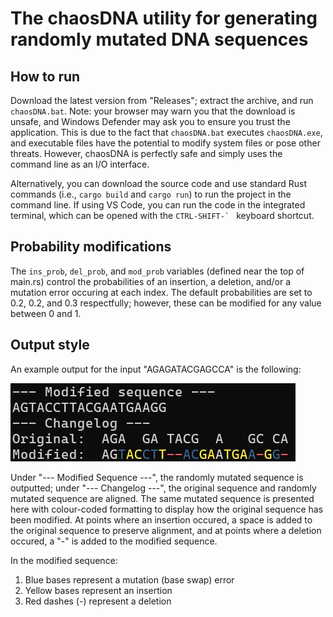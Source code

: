 # The chaosDNA utility for generating randomly mutated DNA sequences

## How to run
Download the latest version from "Releases"; extract the archive, and run `chaosDNA.bat`. Note: your browser may warn you that the download is unsafe, and Windows Defender may ask you to ensure you trust the application. This is due to the fact that `chaosDNA.bat` executes `chaosDNA.exe`, and executable files have the potential to modify system files or pose other threats. However, chaosDNA is perfectly safe and simply uses the command line as an I/O interface.

Alternatively, you can download the source code and use standard Rust commands (i.e., `cargo build` and `cargo run`) to run the project in the command line. If using VS Code, you can run the code in the integrated terminal, which can be opened with the ``CTRL-SHIFT-` ``  keyboard shortcut.

## Probability modifications
The `ins_prob`, `del_prob`, and `mod_prob` variables (defined near the top of main.rs) control the probabilities of an insertion, a deletion, and/or a mutation error occuring at each index.  The default probabilities are set to 0.2, 0.2, and 0.3 respectfully; however, these can be modified for any value between 0 and 1.

## Output style
An example output for the input "AGAGATACGAGCCA" is the following:

![image](./example-output.png)

Under "--- Modified Sequence ---", the randomly mutated sequence is outputted; under "--- Changelog ---", the original sequence and randomly mutated sequence are aligned. The same mutated sequence is presented here with colour-coded formatting to display how the original sequence has been modified. At points where an insertion occured, a space is added to the original sequence to preserve alignment, and at points where a deletion occured, a "-" is added to the modified sequence. 

In the modified sequence:
1. Blue bases represent a mutation (base swap) error
2. Yellow bases represent an insertion
3. Red dashes (-) represent a deletion